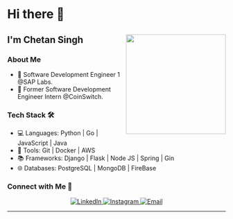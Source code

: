 # Hi there 👋

## I'm Chetan Singh <img align='right' src="https://media.giphy.com/media/M9gbBd9nbDrOTu1Mqx/giphy.gif" width="230">

### About Me

- 🌟 Software Development Engineer 1 @SAP Labs.
- 🚀 Former Software Development Engineer Intern @CoinSwitch.

### Tech Stack 🛠

- 💻 Languages: Python | Go | JavaScript | Java
- 🧰 Tools: Git | Docker | AWS
- 📚 Frameworks: Django | Flask | Node JS | Spring | Gin
- 🌐 Databases: PostgreSQL | MongoDB | FireBase

### Connect with Me 🤝

<p align="center">
  <a href="https://www.linkedin.com/in/chetan-singh-763316156/">
    <img alt="LinkedIn" src="https://img.shields.io/badge/LinkedIn-Chetan%20Singh-blue?style=flat-square&logo=linkedin">
  </a>
  <a href="https://www.instagram.com/chetan.singh18/">
    <img alt="Instagram" src="https://img.shields.io/badge/Instagram-chetan.singh18-red?style=flat-square&logo=instagram">
  </a>
  <a href="mailto:singhchetan0542@gmail.com">
    <img alt="Email" src="https://img.shields.io/badge/Email-singhchetan0542@gmail.com-green?style=flat-square&logo=gmail">
  </a>
</p>

<hr>
